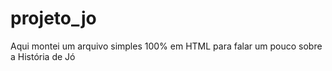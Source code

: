 # projeto_jo
Aqui montei um arquivo simples 100% em HTML para falar um pouco sobre a História de Jó
